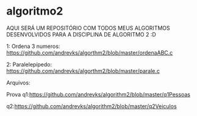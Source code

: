 # algoritmo2
AQUI SERÁ UM REPOSITÓRIO COM TODOS MEUS ALGORITMOS DESENVOLVIDOS PARA A DISCIPLINA DE ALGORITMO 2 :D


1: Ordena 3 numeros: https://github.com/andrevks/algorthm2/blob/master/ordenaABC.c

2: Paralelepípedo: https://github.com/andrevks/algorthm2/blob/master/parale.c







Arquivos:


Prova
q1:https://github.com/andrevks/algorithm2/blob/master/q1Pessoas

q2:https://github.com/andrevks/algorithm2/blob/master/q2Veiculos
